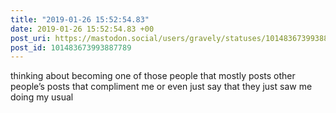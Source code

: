 ```yaml
---
title: "2019-01-26 15:52:54.83"
date: 2019-01-26 15:52:54.83 +00
post_uri: https://mastodon.social/users/gravely/statuses/101483673993887789
post_id: 101483673993887789
---
```

thinking about becoming one of those people that mostly posts other people’s posts that compliment me or even just say that they just saw me doing my usual


